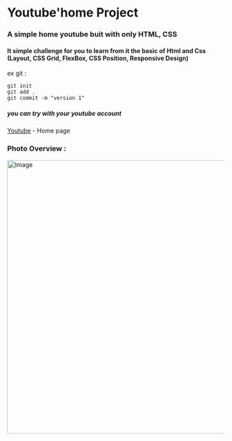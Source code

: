 # Youtube'home Project

### A simple home youtube buit with only HTML, CSS

#### It simple challenge for you to learn from it the basic of Html and Css (Layout, CSS Grid, FlexBox, CSS Position, Responsive Design)

ex git :
```
git init
git add .
git commit -m "version 1"
```
##### you can try with your youtube account

[Youtube](https://www.youtube.com/) - Home page

### Photo Overview :
<img width="1341" height="634" alt="Image" src="https://github.com/user-attachments/assets/0440361d-6bc4-4c69-98c2-d7cd1a93ad45" />

